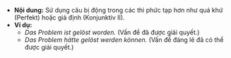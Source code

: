  - **Nội dung:** Sử dụng câu bị động trong các thì phức tạp hơn như quá khứ (Perfekt) hoặc giả định (Konjunktiv II).
- **Ví dụ:**
    - _Das Problem ist gelöst worden._ (Vấn đề đã được giải quyết.)
    - _Das Problem hätte gelöst werden können._ (Vấn đề đáng lẽ đã có thể được giải quyết.)